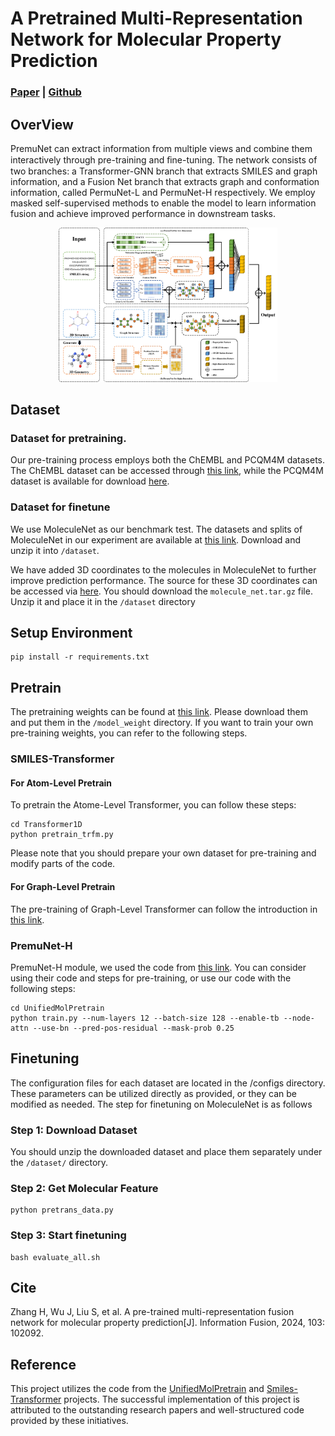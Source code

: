 # A Pretrained Multi-Representation Network for Molecular Property Prediction
### [Paper](https://www.sciencedirect.com/science/article/pii/S1566253523004086) | [Github](https://github.com/A-Gentle-Cat/PremuNet) 

## OverView

PremuNet can extract information from multiple views and combine them interactively through pre-training and ﬁne-tuning. The network consists of two branches: a Transformer-GNN branch that extracts SMILES and graph information, and a Fusion Net branch that extracts graph and conformation information, called PermuNet-L and PermuNet-H respectively. We employ masked self-supervised methods to enable the model to learn information fusion and achieve improved performance in downstream tasks.
<div align="center">
<img width="2500" src="DrawGraph/totalmodel.png" alt="totalmodel" style="zoom:14%;" />
</div>

## Dataset
### Dataset for pretraining.
Our pre-training process employs both the ChEMBL and PCQM4M datasets. The ChEMBL dataset can be accessed through [this link](https://chembl.gitbook.io/chembl-interface-documentation/downloads), while the PCQM4M dataset is available for download [here](http://ogb-data.stanford.edu/data/lsc/pcqm4m-v2-train.sdf.tar.gz).
### Dataset for finetune
We use MoleculeNet as our benchmark test. The datasets and splits of MoleculeNet in our experiment are available at [this link](http://snap.stanford.edu/ogb/data/graphproppred/csv_mol_download/). Download and unzip it into `/dataset`.

We have added 3D coordinates to the molecules in MoleculeNet to further improve prediction performance. The source for these 3D coordinates can be accessed via [here](https://dataverse.harvard.edu/dataset.xhtml?persistentId=doi:10.7910/DVN/JNGTDF). 
You should download the `molecule_net.tar.gz` file. Unzip it and place it in the `/dataset` directory
## Setup Environment
```shell
pip install -r requirements.txt
```
## Pretrain
The pretraining weights can be found at [this link](https://drive.google.com/drive/folders/16ANfFYW4uKYrBzn56v94hkAGu4yGg7tM?usp=share_link).
Please download them and put them in the `/model_weight` directory.
If you want to train your own pre-training weights, you can refer to the following steps.
### SMILES-Transformer
#### For Atom-Level Pretrain
To pretrain the Atome-Level Transformer, you can follow these steps:
```shell
cd Transformer1D
python pretrain_trfm.py
```
Please note that you should prepare your own dataset for pre-training and modify parts of the code.
#### For Graph-Level Pretrain
The pre-training of Graph-Level Transformer can follow the introduction in [this link](https://github.com/DSPsleeporg/smiles-transformer).
### PremuNet-H
PremuNet-H module, we used the code from [this link](https://github.com/teslacool/UnifiedMolPretrain).
You can consider using their code and steps for pre-training, or use our code with the following steps:
```shell
cd UnifiedMolPretrain
python train.py --num-layers 12 --batch-size 128 --enable-tb --node-attn --use-bn --pred-pos-residual --mask-prob 0.25
```
## Finetuning
The configuration files for each dataset are located in the /configs directory. These parameters can be utilized directly as provided, or they can be modified as needed. The step for finetuning on MoleculeNet is as follows
### Step 1: Download Dataset
You should unzip the downloaded dataset and place them separately under the `/dataset/` directory.
### Step 2: Get Molecular Feature
```shell
python pretrans_data.py
```
### Step 3: Start finetuning
```shell
bash evaluate_all.sh
```

## Cite
Zhang H, Wu J, Liu S, et al. A pre-trained multi-representation fusion network for molecular property prediction[J]. Information Fusion, 2024, 103: 102092.
## Reference
This project utilizes the code from the [UnifiedMolPretrain](https://github.com/teslacool/UnifiedMolPretrain) and [Smiles-Transformer](https://github.com/DSPsleeporg/smiles-transformer) projects. The successful implementation of this project is attributed to the outstanding research papers and well-structured code provided by these initiatives.

